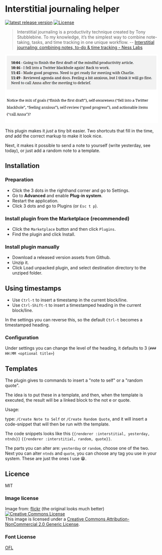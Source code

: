 # Interstitial journaling helper

[![latest release version](https://img.shields.io/github/v/release/QWxleA/logseq-interstitial-heading-plugin)](https://github.com/QWxleA/logseq-interstitial-heading-plugin)
[![License](https://img.shields.io/github/license/QWxleA/logseq-interstitial-heading-plugin?color=blue)](https://github.com/QWxleA/logseq-interstitial-heading-plugin/blob/main/LICENSE)

> Interstitial journaling is a productivity technique created by Tony Stubblebine. To my knowledge, it’s the simplest way to combine note-taking, tasks, and time tracking in one unique workflow. -- [Interstitial journaling: combining notes, to-do & time tracking - Ness Labs](https://nesslabs.com/interstitial-journaling)

![journal](./journal.png)

This plugin makes it *just* a tiny bit easier. Two shortcuts that fill in the time, *and* add the correct markup to make it look nice.

Next, it makes it possible to send a note to yourself (write yesterday, see today), or just add a random note to a template.

## Installation

### Preparation

- Click the 3 dots in the righthand corner and go to Settings.
- Go to **Advanced** and enable **Plug-in system**.
- Restart the application.
- Click 3 dots and go to Plugins (or `Esc t p`).

### Install plugin from the Marketplace (recommended) 

- Click the `Marketplace` button and then click `Plugins`.
- Find the plugin and click Install.

### Install plugin manually

- Download a released version assets from Github.
- Unzip it.
- Click Load unpacked plugin, and select destination directory to the unziped folder.

## Using timestamps

- Use `Ctrl-t` to insert a timestamp in the current block/line.
- Use `Ctrl-Shift-t` to insert a timestamped heading in the current block/line.

In the settings you can reverse this, so the default `Ctrl-t` becomes a timestamped heading.

### Configuration

Under settings you can change the level of the heading, it defaults to 3 (`### HH:MM <optional title>`)

## Templates

The plugin gives to commands to insert a "note to self" or a "random quote".

The idea is to put these in a template, and then, when the template is executed, the result will be a linked block to the not e or quote.

Usage:

type: `/Create Note to Self` or `/Create Random Quote`, and it will insert a code-snippet that will then be run with the template.

The code snippets looks like this `{{renderer :interstitial, yesterday, ntnds}}` `{{renderer :interstitial, random, quote}}`.

The parts you can alter are: `yesterday` or `random`, choose one of the two. Next you can alter `ntnds` and `quote`, you can choose any tag you use in your system. These are just the ones I use 😁.

## Licence

MIT

### Image license

Image from: [flickr](https://www.flickr.com/photos/kotomi-jewelry/33599728252) (the original looks much better) <a rel="license" href="http://creativecommons.org/licenses/by-nc/2.0/"><img alt="Creative Commons License" style="border-width:0" src="https://i.creativecommons.org/l/by-nc/2.0/88x31.png" /></a><br />This image is licensed under a <a rel="license" href="http://creativecommons.org/licenses/by-nc/2.0/">Creative Commons Attribution-NonCommercial 2.0 Generic License</a>.

### Font License

[OFL](./OFL.txt)